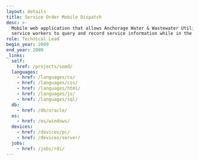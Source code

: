 ```yaml
---
layout: details
title: Service Order Mobile Dispatch
desc: >-
  Mobile web application that allows Anchorage Water & Wastewater Utility
  service workers to query and record service information while in the field.
role: Technical Lead
begin_year: 2009
end_year: 2009
_links:
  self:
    href: /projects/somd/
  languages:
    - href: /languages/cs/
    - href: /languages/css/
    - href: /languages/html/
    - href: /languages/js/
    - href: /languages/sql/
  db:
    - href: /db/oracle/
  os:
    - href: /os/windows/
  devices:
    - href: /devices/pc/
    - href: /devices/server/
  jobs:
    - href: /jobs/rdi/
---
```

